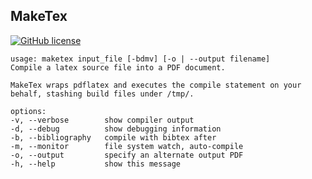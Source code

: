 MakeTex
-------

[![GitHub license](http://img.shields.io/badge/license-GPLv3-blue.svg?style=flat)](http://www.gnu.org/copyleft/gpl.html)


```
usage: maketex input_file [-bdmv] [-o | --output filename]
Compile a latex source file into a PDF document.

MakeTex wraps pdflatex and executes the compile statement on your
behalf, stashing build files under /tmp/.

options:
-v, --verbose        show compiler output
-d, --debug          show debugging information
-b, --bibliography   compile with bibtex after
-m, --monitor        file system watch, auto-compile
-o, --output         specify an alternate output PDF
-h, --help           show this message
```
